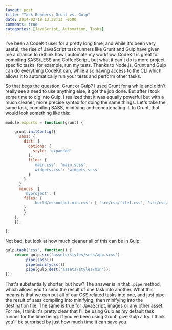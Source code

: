```yaml
---
layout: post
title: "Task Runners: Grunt vs. Gulp"
date: 2014-02-18 13:38:13 -0500
comments: true
categories: [JavaScript, Automation, Tasks]
---
```


I've been a CodeKit user for a pretty long time, and while it's been very useful, the rise of JavaScript task runners like
Grunt and Gulp have given me a chance to rethink how I automate my workflow. CodeKit is great for compiling SASS/LESS and CoffeeScript,
but what it can't do is more project specific tasks, for example, run my tests. Thanks to Node.js, Grunt and Gulp can do everything
CodeKit can, while also having access to the CLI which allows it to automatically run your tests and perform other tasks. 

So that begs the question, Grunt or Gulp? I used Grunt for a while and didn't really see a need to use anything else, it got the
job done. But after I took some time to dig into Gulp, I realized that it was equally powerful but with a much cleaner, more precise
syntax for doing the same things. Let's take the same task, compiling SASS, minifying and concatenating it. In Grunt, that would look
something like this:
``` javascript
module.exports = function(grunt) {

	grunt.initConfig({
	  sass: {
	    dist: {
	      options: {
	        style: 'expanded'
	      },
	      files: {
	        'main.css': 'main.scss',
	        'widgets.css': 'widgets.scss'
	      }
	    }
	  }
	  mincss: {
   		'myproject': {
      	files: {
        	'build/cssoutput.min.css': [ 'src/css/file1.css', 'src/css/file2.css' ]
      	}
    	}
  	},
	});

};
```
Not bad, but look at how much cleaner all of this can be in Gulp:
``` javascript
gulp.task('css', function() {
	return gulp.src('assets/styles/scss/app.scss')
		.pipe(sass())
		.pipe(minifycss())
		.pipe(gulp.dest('assets/styles/min'));
});
```
That's substantially shorter, but how? The answer is in that `.pipe` method, which allows you to send the result of one task into another. 
What this means is that we can put all of our CSS related tasks into one, and just pipe the result of sass compiling into minifying, then minifying
into the destination file. The same is true for JavaScript, images or any other asset. For me, I think it's pretty clear that I'll be using Gulp
as my default task runner for the time being. If you've been using Grunt, give Gulp a try. I think you'll be surprised by just how much time it can 
save you.


